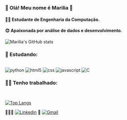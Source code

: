 ### 💫 Olá! Meu nome é Marilia 💫

#### 🧑‍🎓 Estudante de Engenharia da Computação.
#### 😊 Apaixonada por análise de dados e desenvolvimento.
#### 

![Marília's GitHub stats](https://github-readme-stats.vercel.app/api?username=MariliaOlivira&show_icons=true&theme=synthwave)


### 🎯 Estudando:

<div style = "display: inline_block"><br/>
    <img alinm="center" alt="python" src="https://img.shields.io/badge/Python-3776AB?style=for-the-badge&logo=python&logoColor=white">
    <img alinm="center" alt="html5" src="https://img.shields.io/badge/HTML-239120?style=for-the-badge&logo=html5&logoColor=white">
    <img alinm="center" alt="css" src="https://img.shields.io/badge/CSS-239120?&style=for-the-badge&logo=css3&logoColor=whitee">
    <img alinm="center" alt="javascript" src="https://img.shields.io/badge/JavaScript-323330?style=for-the-badge&logo=javascript&logoColor=F7DF1E">
    <img alinm="center" alt="C" src="https://img.shields.io/badge/C-00599C?style=for-the-badge&logo=c&logoColor=white">
    <br/>
</div>

### 🚴‍♀️ Tenho trabalhado:

<br/>

[![Top Langs](https://github-readme-stats.vercel.app/api/top-langs/?username=MariliaOlivira&layout=compact)](https://github.com/anuraghazra/github-readme-stats)

👩🏻‍🔧 [![Linkedin](https://img.shields.io/badge/LinkedIn-0077B5?style=for-the-badge&logo=linkedin&logoColor=white)](linkedin.com/in/marília-araujo-589647215) 
💬 [![Gmail](https://img.shields.io/badge/Gmail-D14836?style=for-the-badge&logo=gmail&logoColor=white)](omarilia746@gmail.com)
